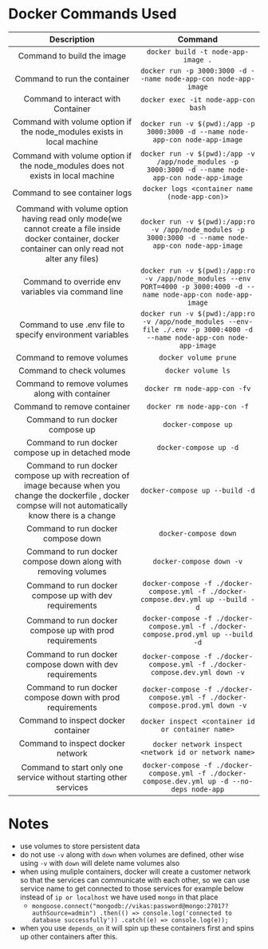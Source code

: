 # Docker Commands Used

| Description | Command |
| :---:        |    :----:   | 
| Command to build the image      | `docker build -t node-app-image .`       | 
| Command to run the container| `docker run -p 3000:3000 -d --name node-app-con node-app-image`| 
| Command to interact with Container | `docker exec -it node-app-con bash` |
| Command with volume option if the node_modules exists in local machine | `docker run -v $(pwd):/app -p 3000:3000 -d --name node-app-con node-app-image` |
| Command with volume option if the node_modules does not exists in local machine| `docker run -v $(pwd):/app -v /app/node_modules -p 3000:3000 -d --name node-app-con node-app-image`|
| Command to see container logs | `docker logs <container name (node-app-con)>` |
| Command with volume option having read only mode(we cannot create a file inside docker container, docker container can only read not alter any files)| `docker run -v $(pwd):/app:ro -v /app/node_modules -p 3000:3000 -d --name node-app-con node-app-image`|
| Command to override env variables via command line | `docker run -v $(pwd):/app:ro -v /app/node_modules --env PORT=4000 -p 3000:4000 -d --name node-app-con node-app-image` |
| Command to use .env file to specify environment variables | `docker run -v $(pwd):/app:ro -v /app/node_modules --env-file ./.env -p 3000:4000 -d --name node-app-con node-app-image` |
| Command to remove volumes | `docker volume prune` |
| Command to check volumes | `docker volume ls` |
| Command to remove volumes along with container | `docker rm node-app-con -fv` |
| Command to remove container | `docker rm node-app-con -f` |
| Command to run docker compose up | `docker-compose up` |
| Command to run docker compose up in detached mode | `docker-compose up -d` |
| Command to run docker compose up with recreation of image because when you change the dockerfile , docker compse will not automatically know there is a change | `docker-compose up --build -d` |
| Command to run docker compose down | `docker-compose down` |
| Command to run docker compose down along with removing volumes | `docker-compose down -v` |
| Command to run docker compose up with dev requirements | `docker-compose -f ./docker-compose.yml -f ./docker-compose.dev.yml up --build -d` |
| Command to run docker compose up with prod requirements | `docker-compose -f ./docker-compose.yml -f ./docker-compose.prod.yml up --build -d` |
| Command to run docker compose down with dev requirements | `docker-compose -f ./docker-compose.yml -f ./docker-compose.dev.yml down -v` |
| Command to run docker compose down with prod requirements | `docker-compose -f ./docker-compose.yml -f ./docker-compose.prod.yml down -v` |
| Command to inspect docker container | `docker inspect <container id or container name>` |
| Command to inspect docker network | `docker network inspect <network id or network name>` |
| Command to start only one service without starting other services | `docker-compose -f ./docker-compose.yml -f ./docker-compose.dev.yml up -d --no-deps node-app`|



# Notes
- use volumes to store persistent data
- do not use `-v` along with `down` when volumes are defined, other wise using `-v` with `down` will delete name volumes also
- when using muliple containers, docker will create a customer network so that the services can communicate with each other, so we can use service name to get connected to those services for example below instead of `ip or localhost` we have used `mongo` in that place
  - `mongoose.connect("mongodb://vikas:password@mongo:27017?authSource=admin")
.then(() => console.log('connected to database successfully'))
.catch((e) => console.log(e));`
- when you use `depends_on` it will spin up these containers first and spins up other containers after this.